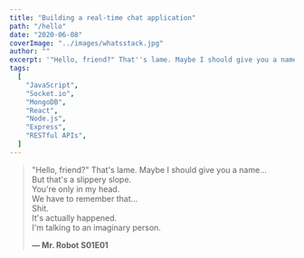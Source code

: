 ```yaml
---
title: "Building a real-time chat application"
path: "/hello"
date: "2020-06-08"
coverImage: "../images/whatsstack.jpg"
author: ""
excerpt: '"Hello, friend?" That''s lame. Maybe I should give you a name...'
tags:
  [
    "JavaScript",
    "Socket.io",
    "MongoDB",
    "React",
    "Node.js",
    "Express",
    "RESTful APIs",
  ]
---
```


> "Hello, friend?" That's lame. Maybe I should give you a name...\
> But that's a slippery slope.\
> You're only in my head.\
> We have to remember that...\
> Shit.\
> It's actually happened.\
> I'm talking to an imaginary person.
>
> **— Mr. Robot S01E01**
